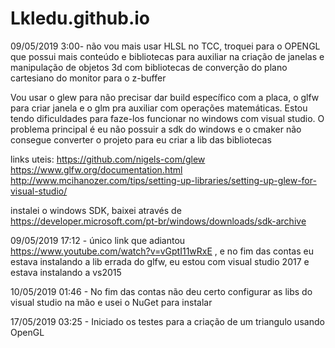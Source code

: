 # Lkledu.github.io

09/05/2019 3:00- não vou mais usar HLSL no TCC, troquei para o OPENGL que possui mais conteúdo e bibliotecas para auxiliar na criação de janelas e manipulação de objetos 3d com bibliotecas de converção do plano cartesiano do monitor para o z-buffer

Vou usar o glew para não precisar dar build específico com a placa, o glfw para criar janela e o glm pra auxiliar com operações matemáticas. Estou tendo dificuldades para faze-los funcionar no windows com visual studio. O problema principal é eu não possuir a sdk do windows e o cmaker não consegue converter o projeto para eu criar a lib das bibliotecas

links uteis:
https://github.com/nigels-com/glew
https://www.glfw.org/documentation.html
http://www.mcihanozer.com/tips/setting-up-libraries/setting-up-glew-for-visual-studio/


instalei o windows SDK, baixei através de https://developer.microsoft.com/pt-br/windows/downloads/sdk-archive

09/05/2019 17:12 - único link que adiantou https://www.youtube.com/watch?v=vGptI11wRxE , e no fim das contas eu estava instalando a lib errada do glfw, eu estou com visual studio 2017 e estava instalando a vs2015

10/05/2019 01:46 - No fim das contas não deu certo configurar as libs do visual studio na mão e usei o NuGet para instalar

17/05/2019 03:25 - Iniciado os testes para a criação de um triangulo usando OpenGL
